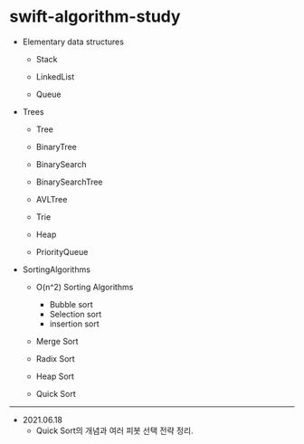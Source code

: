 # swift-algorithm-study

- Elementary data structures

  - Stack

  - LinkedList

  - Queue

- Trees

  - Tree

  - BinaryTree

  - BinarySearch

  - BinarySearchTree

  - AVLTree

  - Trie

  - Heap

  - PriorityQueue

- SortingAlgorithms

  - O(n^2) Sorting Algorithms
    - Bubble sort
    - Selection sort
    - insertion sort
    
  - Merge Sort
  
  - Radix Sort
  
  - Heap Sort
  
  - Quick Sort


---

- 2021.06.18
  - Quick Sort의 개념과 여러 피봇 선택 전략 정리.

